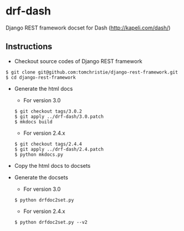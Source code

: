 drf-dash
========

Django REST framework docset for Dash (http://kapeli.com/dash/)

Instructions
------------
- Checkout source codes of Django REST framework

```
$ git clone git@github.com:tomchristie/django-rest-framework.git
$ cd django-rest-framework
```

- Generate the html docs

  - For version 3.0
  ```
  $ git checkout tags/3.0.2
  $ git apply ../drf-dash/3.0.patch
  $ mkdocs build
  ```
  
  - For version 2.4.x
  ```
  $ git checkout tags/2.4.4
  $ git apply ../drf-dash/2.4.patch
  $ python mkdocs.py
  ```
  
- Copy the html docs to docsets

- Generate the docsets

  - For version 3.0
  ```
  $ python drfdoc2set.py
  ```
  
  - For version 2.4.x
  ```
  $ python drfdoc2set.py --v2
  ```
  